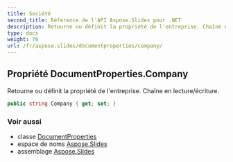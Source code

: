 ```yaml
---
title: Société
second_title: Référence de l'API Aspose.Slides pour .NET
description: Retourne ou définit la propriété de l'entreprise. Chaîne en lecture/écriture.
type: docs
weight: 70
url: /fr/aspose.slides/documentproperties/company/
---
```


## Propriété DocumentProperties.Company

Retourne ou définit la propriété de l'entreprise. Chaîne en lecture/écriture.

```csharp
public string Company { get; set; }
```

### Voir aussi

* classe [DocumentProperties](../../documentproperties)
* espace de noms [Aspose.Slides](../../documentproperties)
* assemblage [Aspose.Slides](../../../)

<!-- NE PAS MODIFIER : généré par xmldocmd pour Aspose.Slides.dll -->